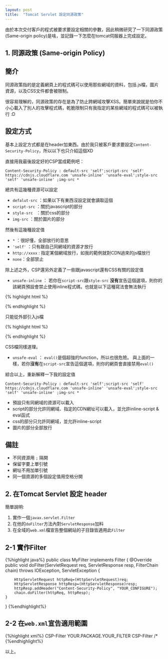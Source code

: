 ```yaml
---
layout: post
title:  "Tomcat Servlet 設定同源政策"
---
```


由於本次交付客戶的程式被要求要設定相關的參數，因此稍微研究了一下同源政策(Same-origin policy)是啥，並記錄一下怎麼在tomcat伺服器上完成設定。

<!-- more -->

**1. 同源政策 (Same-origin Policy)**
---

## 簡介
同源政策指的是定義網頁上的程式碼可以使用那些網域的資料，包括.js檔，圖片資源，以及CSS文件都會被限制。  

很容易理解的，同源政策的存在是為了防止跨網域攻擊XSS。簡單來說就是怕你不小心載入了別人的攻擊程式碼，乾脆限制只有我指定的某些網域的程式碼可以被執行 :D

## 設定方式
基本上設定方式都是在header加東西。由於我只被客戶要求要設定`Content-Security-Policy`，所以以下也只介紹這個XD

直接用我最後設定好的CSP當成範例吧：


    Content-Security-Policy : default-src 'self';script-src 'self' https://cdnjs.cloudflare.com 'unsafe-inline' 'unsafe-eval';style-src 'self' 'unsafe-inline' ;img-src *

	
總共有這幾種資源可以設定

- `defalut-src`	：如果以下有東西沒設定就會讀取這個
- `script-src`	：關於javascript的部分
- `style-src `	：關於css的部分
- `img-src` 		：關於圖片的部分

然後有這幾種設定值

- `*` ：很好懂，全部放行的意思
- `'self'` ：只有跟自己同網域的資源才放行
- `http://xxxx` :  指定某個網域放行，如我的範例就對CDN過來的js檔放行
- `none`：全部禁止

除上述之外，CSP還另外定義了一些跟javascript還有CSS有關的設定值

- `unsafe-inline` ： 若你在`script-src`跟`style-src` **沒有**宣告這個選項，則你的該網頁預設會禁止使用inline程式碼，也就是以下這種寫法會無法執行

{% highlight html %}
<script type="text/javacript">
	console.log("這段無法執行~")
</script> 
{% endhighlight %}

只能從外部引入js檔
		
{% highlight html %}
<script src="./your_code.js"></script>
{% endhighlight %}		

CSS檔同樣道理。
	
- `unsafe-eval` ： `eval()`是個超強的function，所以也很危險。 與上面的一樣，若你**沒有**在`script-src`宣告這個選項，則你的網頁會直接禁用`eval()`


綜合以上，重新解釋一下我的設定值

	Content-Security-Policy : default-src 'self';script-src 'self' https://cdnjs.cloudflare.com 'unsafe-inline' 'unsafe-eval';style-src 'self' 'unsafe-inline' ;img-src *

- 預設只有同網域的資源可以載入
- script的部分允許同網域、指定的CDN網址可以載入，並允許inline-script & eval函式
- css的部分只允許同網域，並允許inline-script
- 圖片的部分全部放行

## 備註

- 不同資源用 `;` 隔開
- 保留字要上單引號
- 網址不用加單引號
- 同一個資源的多個設定值用空格分開


**2. 在Tomcat Servlet 設定 header**
---

簡單說明:

1. 實作一個`javax.servlet.Filter`
2. 在他的`doFilter`方法內對`ServletResponse`加料
3. 在全域的`web.xml`檔宣告整個網站的子目錄皆適用此`Filter`

## 2-1 實作Filter

{%highlight java%}
public class MyFilter implements Filter {
	@Override
	public void doFilter(ServletRequest req, ServletResponse resp,
			FilterChain chain) throws IOException, ServletException {
		
		HttpServletRequest httpReq=(HttpServletRequest)req;
		HttpServletResponse httpResp=(HttpServletResponse)resp;
		httpResp.addHeader("Content-Security-Policy", "YOUR_CONFIGURE");
		chain.doFilter(httpReq, httpResp);
	}
}
{%endhighlight%}

## 2-2 在`web.xml`宣告適用範圍

{%highlight xml%}
<filter>
    <filter-name>CSP-Filter</filter-name>
    <filter-class>YOUR.PACKAGE.YOUR_FILTER</filter-class>
</filter>
<filter-mapping>
    <filter-name>CSP-Filter</filter-name>
    <url-pattern>/*</url-pattern>
</filter-mapping>
{%endhighlight%}


以上。